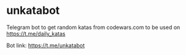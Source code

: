 # unkatabot
Telegram bot to get random katas from codewars.com to be used on https://t.me/daily_katas

Bot link: https://t.me/unkatabot
